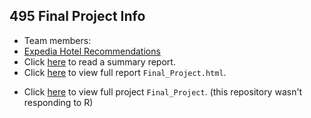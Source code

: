 ## 495 Final Project Info

* Team members: 
* [Expedia Hotel Recommendations ](https://www.kaggle.com/c/expedia-hotel-recommendations/leaderboard)
* Click [here](https://github.com/Gedrago/FinalProject495/blob/master/write_up.pdf) to read a summary report.
* Click [here](https://github.com/Gedrago/FinalProject495/blob/master/Final_Project.Rmd) to view full report `Final_Project.html`.
- Click [here](https://github.com/Gedrago/FinalProject495) to view full project `Final_Project`. (this repository wasn't responding to R)
